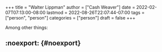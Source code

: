 +++
title = "Walter Lippman"
author = ["Cash Weaver"]
date = 2022-02-07T07:13:00-08:00
lastmod = 2022-08-26T22:07:44-07:00
tags = ["person", "person"]
categories = ["person"]
draft = false
+++

Among other things:


## :noexport: {#noexport}
